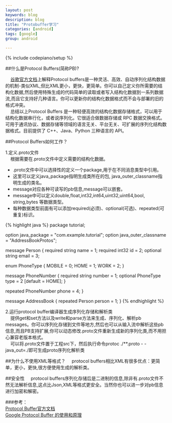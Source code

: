 ```yaml
---
layout: post
keywords: blog
description: blog
title: "Protobuffer学习"
categories: [android]
tags: [google]
group: android

---
```

{% include codepiano/setup %}

##什么是Protocol Buffers(简称PB)?

&nbsp;&nbsp;&nbsp;&nbsp;[谷歌官方文档](https://developers.google.com/protocol-buffers/)上解释Protocol buffers是一种灵活、高效、自动序列化结构数据的机制-类似XML,但比XML更小，更快，更简单。你可以自己定义你所需要的结构化数据,然后使用特殊生成的代码简单的读取或者写入结构化数据到一系列数据流,而且它支持好几种语言。你可以更新你的结构化数据格式而不会与部署的旧的格式冲突。<br>
&nbsp;&nbsp;&nbsp;&nbsp;总结以上Protocol Buffers 是一种轻便高效的结构化数据存储格式，可以用于结构化数据串行化，或者说序列化。它很适合做数据存储或 RPC 数据交换格式。可用于通讯协议、数据存储等领域的语言无关、平台无关、可扩展的序列化结构数据格式。目前提供了 C++、Java、Python 三种语言的 API。
   
##Protocol Buffers如何工作？

1.定义.proto文件<br>
&nbsp;&nbsp;&nbsp;&nbsp;根据需要在.proto文件中定义需要的结构化数据。

*  .proto文件中可以选择性的定义一个package,用于在不同消息类型中引用。
* 这里可以定义java_package指明生成类所在的包,
java_outer_classname指明生成的类名。
* message对应各种可读写的pb信息,message可以嵌套。
* message中可以定义double,float,int32,int64,uint32,uint64,bool,
string,bytes
等数据类型。
* 每种数据类型前面有可以添加required(必须)、optional(可选)、repeated(可重复)标识。<br>

 {% highlight java %}
 package tutorial;

option java_package = "com.example.tutorial";
option java_outer_classname = "AddressBookProtos";

message Person {
  required string name = 1;
  required int32 id = 2;
  optional string email = 3;

  enum PhoneType {
    MOBILE = 0;
    HOME = 1;
    WORK = 2;
  }

  message PhoneNumber {
    required string number = 1;
    optional PhoneType type = 2 [default = HOME];
  }

  repeated PhoneNumber phone = 4;
}

message AddressBook {
  repeated Person person = 1;
}
{% endhighlight %}
  
2.运行protocol buffer编译器生成序列化存储和解析类<br>
&nbsp;&nbsp;&nbsp;&nbsp;提供get和set方法以及write和parse方法来生成、序列化、解析pb messages。你可以序列化存储到文件等地方,然后也可以从输入流中解析这些pb信息,而且PB支持扩展,你可以动态修改.proto文件重新生成新的序列化类,而不用担心兼容老版本格式。<br>
&nbsp;&nbsp;&nbsp;&nbsp;可以将.proto文件置于工程src下，然后执行命令protoc ./**.proto  - - java_out=./即可生成proto序列化解析类


##为什么不使用XML等格式？
&nbsp;&nbsp;&nbsp;&nbsp;protocol buffers相比XML有很多优点：更简单，更小，更快,很方便使用生成的解析类。

##安全性
&nbsp;&nbsp;&nbsp;&nbsp;protocol buffers序列化存储后是二进制的信息,除非有.proto文件不然无法解析信息,这点比Json,XML等格式更安全。当然你也可以进一步对pb信息进行加密和解密。

###参考：<br>
[Protocol Buffer官方文档](https://developers.google.com/protocol-buffers/)<br>
[Google Protocol Buffer 的使用和原理](http://www.ibm.com/developerworks/cn/linux/l-cn-gpb/)
